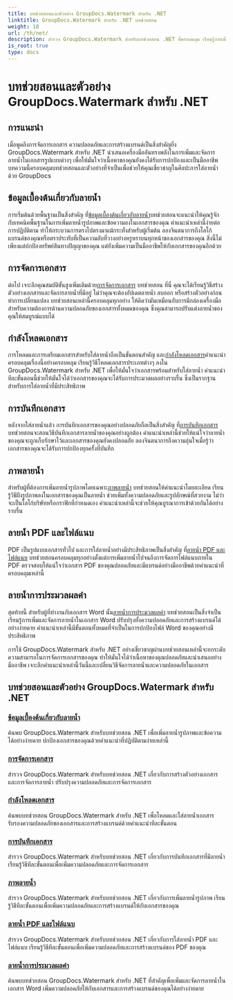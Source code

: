 ```yaml
---
title: บทช่วยสอนและตัวอย่าง GroupDocs.Watermark สำหรับ .NET
linktitle: GroupDocs.Watermark สำหรับ .NET บทช่วยสอน
weight: 10
url: /th/net/
description: สำรวจ GroupDocs.Watermark สำหรับบทช่วยสอน .NET ที่ครอบคลุม เรียนรู้การเพิ่ม จัดการ และรักษาความปลอดภัยลายน้ำในรูปแบบเอกสารต่างๆ พร้อมคำแนะนำทีละขั้นตอน
is_root: true
type: docs
---
```

# บทช่วยสอนและตัวอย่าง GroupDocs.Watermark สำหรับ .NET

## การแนะนำ

เมื่อพูดถึงการจัดการเอกสาร ความปลอดภัยและการสร้างแบรนด์เป็นสิ่งสำคัญยิ่ง GroupDocs.Watermark สำหรับ .NET นำเสนอเครื่องมืออันทรงพลังในการเพิ่มและจัดการลายน้ำในเอกสารรูปแบบต่างๆ เพื่อให้มั่นใจว่าเนื้อหาของคุณยังคงได้รับการปกป้องและเป็นมืออาชีพ บทความนี้ครอบคลุมบทช่วยสอนและตัวอย่างที่จำเป็นเพื่อช่วยให้คุณเชี่ยวชาญในศิลปะการใส่ลายน้ำด้วย GroupDocs

## ข้อมูลเบื้องต้นเกี่ยวกับลายน้ำ

 การเริ่มต้นด้วยพื้นฐานเป็นสิ่งสำคัญ ที่[ข้อมูลเบื้องต้นเกี่ยวกับลายน้ำ](./watermarking-basics/)บทช่วยสอนจะแนะนำให้คุณรู้จักกับเทคนิคพื้นฐานในการเพิ่มลายน้ำรูปภาพและข้อความลงในเอกสารของคุณ คำแนะนำเหล่านี้ง่ายต่อการปฏิบัติตาม ทำให้กระบวนการตรงไปตรงมาแม้กระทั่งสำหรับผู้เริ่มต้น ลองจินตนาการถึงโลโก้แบรนด์ของคุณหรือตราประทับที่เป็นความลับที่วางอย่างหรูหราบนทุกหน้าของเอกสารของคุณ สิ่งนี้ไม่เพียงแต่ปกป้องทรัพย์สินทางปัญญาของคุณ แต่ยังเพิ่มความเป็นมืออาชีพให้กับเอกสารของคุณอีกด้วย

## การจัดการเอกสาร

 ต่อไป เจาะลึกคุณสมบัติขั้นสูงเพิ่มเติมด้วย[การจัดการเอกสาร](./document-manipulation/) บทช่วยสอน ที่นี่ คุณจะได้เรียนรู้วิธีสร้างตัวอย่างเอกสารและจัดการลายน้ำที่มีอยู่ ไม่ว่าคุณจะต้องอัปเดตลายน้ำ ลบออก หรือสร้างตัวอย่างก่อนทำการเปลี่ยนแปลง บทช่วยสอนเหล่านี้ครอบคลุมทุกอย่าง ให้คิดว่ามันเหมือนกับการมีกล่องเครื่องมือสำหรับความต้องการด้านความปลอดภัยของเอกสารทั้งหมดของคุณ ซึ่งคุณสามารถปรับแต่งลายน้ำของคุณให้สมบูรณ์แบบได้

## กำลังโหลดเอกสาร

 การโหลดและการเตรียมเอกสารสำหรับใส่ลายน้ำถือเป็นขั้นตอนสำคัญ และ[กำลังโหลดเอกสาร](./document-loadings/)คำแนะนำครอบคลุมเรื่องนี้อย่างครอบคลุม เรียนรู้วิธีโหลดเอกสารประเภทต่างๆ ลงใน GroupDocs.Watermark สำหรับ .NET เพื่อให้มั่นใจว่าเอกสารพร้อมสำหรับใส่ลายน้ำ คำแนะนำทีละขั้นตอนนี้ช่วยให้มั่นใจได้ว่าเอกสารของคุณจะได้รับการประมวลผลอย่างราบรื่น ซึ่งเป็นรากฐานสำหรับการใส่ลายน้ำที่มีประสิทธิภาพ

## การบันทึกเอกสาร

 หลังจากใส่ลายน้ำแล้ว การบันทึกเอกสารของคุณอย่างปลอดภัยถือเป็นสิ่งสำคัญ ที่[การบันทึกเอกสาร](./document-savings/) บทช่วยสอนจะสอนวิธีบันทึกเอกสารลายน้ำของคุณอย่างถูกต้อง คำแนะนำเหล่านี้ช่วยให้แน่ใจว่าลายน้ำของคุณจะถูกเก็บรักษาไว้และเอกสารของคุณยังคงปลอดภัย ลองจินตนาการถึงความอุ่นใจเมื่อรู้ว่าเอกสารของคุณจะได้รับการปกป้องทุกครั้งที่บันทึก

## ภาพลายน้ำ

 สำหรับผู้ที่ต้องการเพิ่มลายน้ำรูปภาพโดยเฉพาะ[ภาพลายน้ำ](./image-watermarkings/) บทช่วยสอนให้คำแนะนำโดยละเอียด เรียนรู้วิธีฝังรูปภาพลงในเอกสารของคุณเป็นลายน้ำ ช่วยเพิ่มทั้งความปลอดภัยและรูปลักษณ์ที่สวยงาม ไม่ว่าจะเป็นโลโก้บริษัทหรือกราฟิกที่กำหนดเอง คำแนะนำเหล่านี้จะช่วยให้คุณบูรณาการเข้าด้วยกันได้อย่างราบรื่น

## ลายน้ำ PDF และไฟล์แนบ

PDF เป็นรูปแบบเอกสารทั่วไป และการใส่ลายน้ำอย่างมีประสิทธิภาพเป็นสิ่งสำคัญ ที่[ลายน้ำ PDF และไฟล์แนบ](./pdf-watermarking-attachments/) บทช่วยสอนครอบคลุมทุกอย่างตั้งแต่การเพิ่มลายน้ำไปจนถึงการจัดการไฟล์แนบภายใน PDF ตรวจสอบให้แน่ใจว่าเอกสาร PDF ของคุณปลอดภัยและมีแบรนด์อย่างมืออาชีพด้วยคำแนะนำที่ครอบคลุมเหล่านี้

## ลายน้ำการประมวลผลคำ

 สุดท้ายนี้ สำหรับผู้ที่ทำงานกับเอกสาร Word นั้น[ลายน้ำการประมวลผลคำ](./word-processing-watermarkings/) บทช่วยสอนเป็นสิ่งจำเป็น เรียนรู้การเพิ่มและจัดการลายน้ำในเอกสาร Word ปรับปรุงทั้งความปลอดภัยและการสร้างแบรนด์ได้อย่างง่ายดาย คำแนะนำเหล่านี้มีขั้นตอนทั้งหมดที่จำเป็นในการปกป้องไฟล์ Word ของคุณอย่างมีประสิทธิภาพ

การใช้ GroupDocs.Watermark สำหรับ .NET อย่างเชี่ยวชาญผ่านบทช่วยสอนเหล่านี้จะยกระดับความสามารถในการจัดการเอกสารของคุณ ทำให้มั่นใจได้ว่าเนื้อหาของคุณปลอดภัยและนำเสนออย่างมืออาชีพ เจาะลึกคำแนะนำเหล่านี้วันนี้และเปลี่ยนวิธีจัดการลายน้ำและความปลอดภัยในเอกสาร
## บทช่วยสอนและตัวอย่าง GroupDocs.Watermark สำหรับ .NET 
### [ข้อมูลเบื้องต้นเกี่ยวกับลายน้ำ](./watermarking-basics/)
ค้นพบ GroupDocs.Watermark สำหรับบทช่วยสอน .NET เพื่อเพิ่มลายน้ำรูปภาพและข้อความได้อย่างง่ายดาย ปกป้องเอกสารของคุณด้วยคำแนะนำที่ปฏิบัติตามง่ายเหล่านี้
### [การจัดการเอกสาร](./document-manipulation/)
สำรวจ GroupDocs.Watermark สำหรับบทช่วยสอน .NET เกี่ยวกับการสร้างตัวอย่างเอกสารและการจัดการลายน้ำ ปรับปรุงความปลอดภัยและการจัดการเอกสาร
### [กำลังโหลดเอกสาร](./document-loadings/)
ค้นพบบทช่วยสอน GroupDocs.Watermark สำหรับ .NET เพื่อโหลดและใส่ลายน้ำเอกสาร รับรองความปลอดภัยของเอกสารและการสร้างแบรนด์ด้วยคำแนะนำทีละขั้นตอน
### [การบันทึกเอกสาร](./document-savings/)
สำรวจ GroupDocs.Watermark สำหรับบทช่วยสอน .NET เกี่ยวกับการบันทึกเอกสารที่มีลายน้ำ เรียนรู้วิธีทีละขั้นตอนเพื่อเพิ่มความปลอดภัยและการจัดการเอกสาร
### [ภาพลายน้ำ](./image-watermarkings/)
สำรวจ GroupDocs.Watermark สำหรับบทช่วยสอน .NET เกี่ยวกับการเพิ่มลายน้ำรูปภาพ เรียนรู้วิธีทีละขั้นตอนเพื่อเพิ่มความปลอดภัยและการสร้างแบรนด์ให้กับเอกสารของคุณ
### [ลายน้ำ PDF และไฟล์แนบ](./pdf-watermarking-attachments/)
สำรวจ GroupDocs.Watermark สำหรับบทช่วยสอน .NET เกี่ยวกับการใส่ลายน้ำ PDF และไฟล์แนบ เรียนรู้วิธีทีละขั้นตอนเพื่อเพิ่มความปลอดภัยและการสร้างแบรนด์ของ PDF ของคุณ
### [ลายน้ำการประมวลผลคำ](./word-processing-watermarkings/)
ค้นพบบทช่วยสอน GroupDocs.Watermark สำหรับ .NET ที่สำคัญเพื่อเพิ่มและจัดการลายน้ำในเอกสาร Word เพิ่มความปลอดภัยให้กับเอกสารและการสร้างแบรนด์ของคุณได้อย่างง่ายดาย